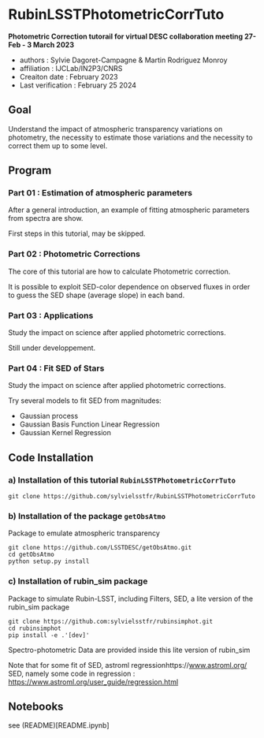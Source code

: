# RubinLSSTPhotometricCorrTuto

**Photometric Correction tutorail for virtual DESC collaboration meeting 27-Feb - 3 March 2023**

- authors : Sylvie Dagoret-Campagne & Martin Rodriguez Monroy
- affiliation : IJCLab/IN2P3/CNRS
- Creaiton date : February 2023
- Last verification : February 25 2024

## Goal

Understand the impact of atmospheric transparency variations on photometry, the necessity to estimate those variations and the necessity to correct them up to some level.


## Program

### Part 01 : Estimation of atmospheric parameters

After a general introduction, an example of fitting atmospheric parameters from spectra are show.

First steps in this tutorial, may be skipped.

### Part 02 : Photometric Corrections
The core of this tutorial are how to calculate Photometric correction.

It is possible to exploit SED-color dependence on observed fluxes in order to guess the SED shape (average slope) in each band.


### Part 03 : Applications
Study the impact on science after applied photometric corrections.

Still under developpement.


### Part 04 : Fit SED of Stars
Study the impact on science after applied photometric corrections.

Try several models to fit SED from magnitudes:
- Gaussian process
- Gaussian Basis Function Linear Regression
- Gaussian Kernel Regression

## Code Installation

### a) Installation of this tutorial `RubinLSSTPhotometricCorrTuto`

    git clone https://github.com/sylvielsstfr/RubinLSSTPhotometricCorrTuto
      

### b) Installation of the package `getObsAtmo`


Package to emulate atmospheric transparency


    git clone https://github.com/LSSTDESC/getObsAtmo.git
    cd getObsAtmo
    python setup.py install
    
    

### c) Installation of rubin_sim package

Package to simulate Rubin-LSST, including Filters, SED, a lite version of the rubin_sim package

    
    git clone https://github.com:sylvielsstfr/rubinsimphot.git
    cd rubinsimphot
    pip install -e .'[dev]'

Spectro-photometric Data are provided inside this lite version of rubin_sim
    

 
Note that for some fit of SED, astroml regressionhttps://www.astroml.org/    S E D , namely some code in regression :  https://www.astroml.org/user_guide/regression.html
       
       
## Notebooks

   see (README)[README.ipynb]
   
 
        
        